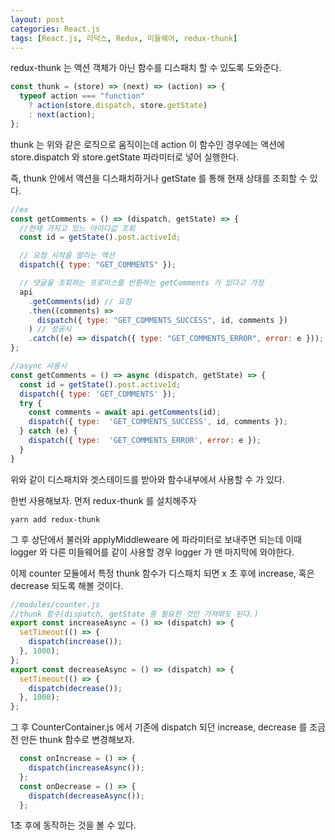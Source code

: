 ```yaml
---
layout: post
categories: React.js
tags: [React.js, 리덕스, Redux, 미들웨어, redux-thunk]
---
```

redux-thunk 는 액션 객체가 아닌 함수를 디스패치 할 수 있도록 도와준다.

```javascript
const thunk = (store) => (next) => (action) => {
  typeof action === "function"
    ? action(store.dispatch, store.getState)
    : next(action);
};
```

thunk 는 위와 같은 로직으로 움직이는데 action 이 함수인 경우에는 액션에 store.dispatch 와 store.getState 파라미터로 넣어 실행한다. 

즉, thunk 안에서 액션을 디스패치하거나 getState 를 통해 현재 상태를 조회할 수 있다.

```javascript
//ex
const getComments = () => (dispatch, getState) => {
  //현재 가지고 있느 아이디값 조회
  const id = getState().post.activeId;

  // 요청 시작을 알리는 액션
  dispatch({ type: "GET_COMMENTS" });

  // 댓글을 조회하는 프로미스를 반환하는 getComments 가 있다고 가정
  api
    .getComments(id) // 요청
    .then((comments) =>
      dispatch({ type: "GET_COMMENTS_SUCCESS", id, comments })
    ) // 성공시
    .catch((e) => dispatch({ type: "GET_COMMENTS_ERROR", error: e })); // 실패시
};

//async 사용시
const getComments = () => async (dispatch, getState) => {
  const id = getState().post.activeId;
  dispatch({ type: 'GET_COMMENTS' });
  try {
    const comments = await api.getComments(id);
    dispatch({ type:  'GET_COMMENTS_SUCCESS', id, comments });
  } catch (e) {
    dispatch({ type:  'GET_COMMENTS_ERROR', error: e });
  }
}
```

위와 같이 디스패치와 겟스테이드를 받아와 함수내부에서 사용할 수 가 있다. 

한번 사용해보자. 먼저 redux-thunk 를 설치해주자

```
yarn add redux-thunk
```

그 후 상단에서 불러와 applyMiddleweare 에 파라미터로 보내주면 되는데 이때 logger 와 다른 미들웨어를 같이 사용할 경우 logger 가 맨 마지막에 와야한다.

이제 counter 모듈에서 특정 thunk 함수가 디스패치 되면 x 초 후에 increase, 혹은 decrease 되도록 해볼 것이다.

```javascript
//modules/counter.js
//thunk 함수(dispatch, getState 중 필요한 것만 가져와도 된다.)
export const increaseAsync = () => (dispatch) => {
  setTimeout(() => {
    dispatch(increase());
  }, 1000);
};
export const decreaseAsync = () => (dispatch) => {
  setTimeout(() => {
    dispatch(decrease());
  }, 1000);
};
```

그 후 CounterContainer.js 에서 기존에 dispatch 되던 increase, decrease 를 조금 전 만든 thunk 함수로 변경해보자.

```javascript
  const onIncrease = () => {
    dispatch(increaseAsync());
  };
  const onDecrease = () => {
    dispatch(decreaseAsync());
  };
```

1초 후에 동작하는 것을 볼 수 있다.
